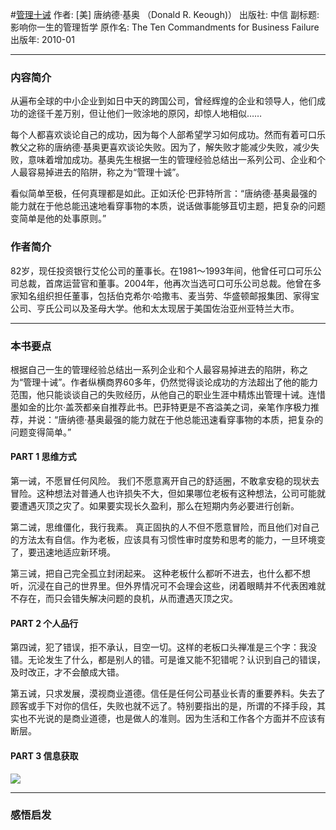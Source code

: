 #[管理十诫](https://book.douban.com/subject/4223249/)
作者: [美] 唐纳德·基奥 （Donald R. Keough)）
出版社: 中信
副标题: 影响你一生的管理哲学
原作名: The Ten Commandments for Business Failure
出版年: 2010-01
***
### 内容简介 
从遍布全球的中小企业到如日中天的跨国公司，曾经辉煌的企业和领导人，他们成功的途径千差万别，但让他们一败涂地的原冈，却惊人地相似……

每个人都喜欢谈论自己的成功，因为每个人部希望学习如何成功。然而有着可口乐教父之称的唐纳德·基奥更喜欢谈论失败。因为了，解失败才能减少失败，减少失败，意味着增加成功。基奥先生根据一生的管理经验总结出一系列公司、企业和个人最容易掉进去的陷阱，称之为“管理十诚”。

看似简单至极，任何真理都是如此。正如沃伦·巴菲特所言：“唐纳德·基奥最强的能力就在于他总能迅速地看穿事物的本质，说话做事能够苴切主题，把复杂的问题变简单是他的处事原则。”

### 作者简介 
82岁，现任投资银行艾伦公司的董事长。在1981～1993年间，他曾任可口可乐公司总裁，首席运营官和董事。2004年，他再次当选可口可乐公司总裁。他曾在多家知名组织担任董事，包括伯克希尔·哈撒韦、麦当劳、华盛顿邮报集团、家得宝公司、亨氏公司以及圣母大学。他和太太现居于美国佐治亚州亚特兰大市。

***
### 本书要点
根据自己一生的管理经验总结出一系列企业和个人最容易掉进去的陷阱，称之为“管理十诫”。作者纵横商界60多年，仍然觉得谈论成功的方法超出了他的能力范围，他只能谈谈自己的失败经历，从他自己的职业生涯中精炼出管理十诫。连惜墨如金的比尔·盖茨都亲自推荐此书。巴菲特更是不吝溢美之词，亲笔作序极力推荐，并说：“唐纳德·基奥最强的能力就在于他总能迅速看穿事物的本质，把复杂的问题变得简单。”

#### PART 1 思维方式
第一诫，不愿冒任何风险。
我们不愿意离开自己的舒适圈，不敢拿安稳的现状去冒险。这种想法对普通人也许损失不大，但如果哪位老板有这种想法，公司可能就要遭遇灭顶之灾了。如果要实现长久盈利，那么在短期内务必要进行创新。

第二诫，思维僵化，我行我素。
真正固执的人不但不愿意冒险，而且他们对自己的方法太有自信。作为老板，应该具有习惯性审时度势和思考的能力，一旦环境变了，要迅速地适应新环境。

第三诫，把自己完全孤立封闭起来。
这种老板什么都听不进去，也什么都不想听，沉浸在自己的世界里。但外界情况可不会理会这些，闭着眼睛并不代表困难就不存在，而只会错失解决问题的良机，从而遭遇灭顶之灾。

#### PART 2 个人品行
第四诫，犯了错误，拒不承认，目空一切。这样的老板口头禅准是三个字：我没错。无论发生了什么，都是别人的错。可是谁又能不犯错呢？认识到自己的错误，及时改正，才不会酿成大错。

第五诫，只求发展，漠视商业道德。信任是任何公司基业长青的重要养料。失去了顾客或手下对你的信任，失败也就不远了。特别要指出的是，所谓的不择手段，其实也不光说的是商业道德，也是做人的准则。因为生活和工作各个方面并不应该有断层。

#### PART 3 信息获取



![](./_image/2017-07-14-06-31-00.jpg)
***
### 感悟启发
